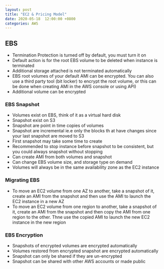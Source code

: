 ```yaml
---
layout: post
title: "EC2 & Pricing Model"
date: 2020-05-18  12:00:00 +0800
categories: AWS
---
```


## EBS
- Termination Protection is turned off by default, you must turn it on
- Default action is for the root EBS volume to be deleted when instance is terminated
- Additional storage attached is not terminated automatically
- EBS root volumes of your default AMI can be encrypted. You can also use a third party tool (bit locker) to encrypt the root volume, or this can be done when creating AMI in the AWS console or using API)
- Additional volume can be encrypted

### EBS Snapshot
- Volumes exist on EBS, think of it as a virtual hard disk
- Snapshot exist on S3
- Snapshot are point in time copies of volumes
- Snapshot are incremental ie.e only the blocks th at have changes since your last snapshot are moved to S3
- First snapshot may take some time to create
- Recommended to stop instance before snapshot to be consistent, but you could always snapshot without stopping
- Can create AMI from both volumes and snapshot
- Can change EBS volume size, and storage type on demand
- Volumes will always be in the same availability zone as the EC2 instance

### Migrating EBS
- To move an EC2 volume from one AZ to another, take a snapshot of it, create an AMI from the snapshot and then use the AMI to launch the EC2 instance in a new AZ
- To move an EC2 volume from one region to another, take a snapshot of it, create an AMI from the snapshot and then copy the AMI from one region to the other. Thne use the copied AMI to launch the new EC2 instance in the new region

### EBS Encryption
- Snapshots of encrypted volumes are encrypted automatically
- Volumes restored from encrypted snapshot are encrypted automatically
- Snapshot can only be shared if they are un-encrypted
- Snapshot can be shared with other AWS accounts or made public